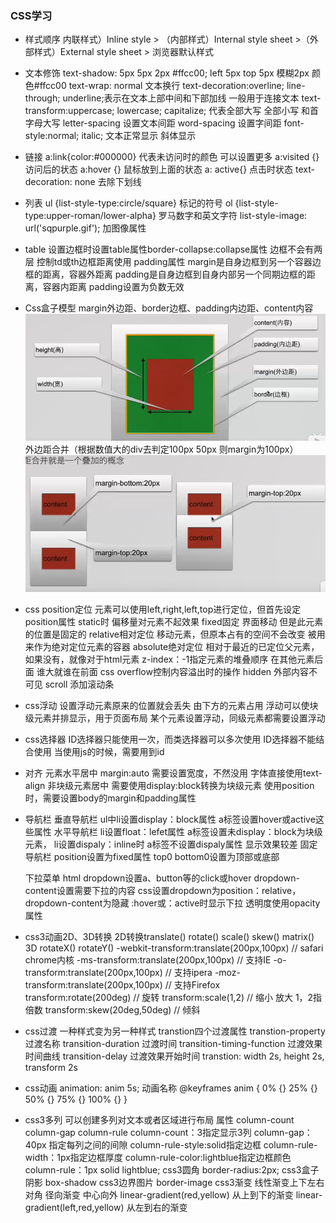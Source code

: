 ### CSS学习
* 样式顺序
内联样式）Inline style > （内部样式）Internal style sheet >（外部样式）External style sheet > 浏览器默认样式
* 文本修饰
  text-shadow: 5px 5px 2px #ffcc00; left 5px  top 5px 模糊2px 颜色#ffcc00
  text-wrap: normal 文本换行
  text-decoration:overline; line-through; underline;表示在文本上部中间和下部加线 一般用于连接文本
  text-transform:uppercase; lowercase; capitalize; 代表全部大写 全部小写  和首字母大写
  letter-spacing 设置文本间距 
  word-spacing 设置字间距
  font-style:normal; italic; 文本正常显示 斜体显示 
* 链接
  a:link{color:#000000} 代表未访问时的颜色 可以设置更多
  a:visited {} 访问后的状态 
  a:hover {} 鼠标放到上面的状态 
  a: active{} 点击时状态
  text-decoration: none 去除下划线
* 列表
  ul {list-style-type:circle/square} 标记的符号
  ol {list-style-type:upper-roman/lower-alpha} 罗马数字和英文字符
  list-style-image: url('sqpurple.gif'); 加图像属性
* table
  设置边框时设置table属性border-collapse:collapse属性 边框不会有两层
  控制td或th边框距离使用 padding属性 
  margin是自身边框到另一个容器边框的距离，容器外距离
  padding是自身边框到自身内部另一个同期边框的距离，容器内距离
  padding设置为负数无效
* Css盒子模型
  margin外边距、border边框、padding内边距、content内容
  ![](./img/盒子模型.jpg)
  外边距合并（根据数值大的div去判定100px 50px 则margin为100px）
  ![](./img/外边距合并.jpg)
* css position定位
  元素可以使用left,right,left,top进行定位，但首先设定position属性
  static时 偏移量对元素不起效果
  fixed固定 界面移动 但是此元素的位置是固定的
  relative相对定位  移动元素，但原本占有的空间不会改变 被用来作为绝对定位元素的容器
  absolute绝对定位  相对于最近的已定位父元素，如果没有，就像对于html元素
  z-index：-1指定元素的堆叠顺序 在其他元素后面 谁大就谁在前面
  css overflow控制内容溢出时的操作
  hidden 外部内容不可见 scroll 添加滚动条
* css浮动
  设置浮动元素原来的位置就会丢失 由下方的元素占用
  浮动可以使块级元素并排显示，用于页面布局
  某个元素设置浮动，同级元素都需要设置浮动
* css选择器
  ID选择器只能使用一次，而类选择器可以多次使用
  ID选择器不能结合使用
  当使用js的时候，需要用到id
* 对齐 
  元素水平居中 margin:auto 需要设置宽度，不然没用 
  字体直接使用text-align
  非块级元素居中 需要使用display:block转换为块级元素
  使用position时，需要设置body的margin和padding属性
* 导航栏
  垂直导航栏 ul中li设置display：block属性 a标签设置hover或active这些属性
  水平导航栏 li设置float：lefet属性 a标签设置未display：block为块级元素，
  li设置dispaly：inline时 a标签不设置dispaly属性 显示效果较差
  固定导航栏 position设置为fixed属性 top0 bottom0设置为顶部或底部

  下拉菜单 html dropdown设置a、button等的click或hover dropdown-content设置需要下拉的内容
  css设置dropdown为position：relative，dropdown-content为隐藏
  :hover或：active时显示下拉
  透明度使用opacity属性
* css3动画2D、3D转换
  2D转换translate() rotate() scale() skew() matrix()
  3D rotateX() rotateY()
  -webkit-transform:translate(200px,100px) // safari chrome内核
  -ms-transform:translate(200px,100px) // 支持IE
  -o-transform:translate(200px,100px) // 支持ipera
  -moz-transform:translate(200px,100px) // 支持Firefox
  transform:rotate(200deg) // 旋转
  transform:scale(1,2) // 缩小 放大 1，2指倍数
  transform:skew(20deg,50deg) // 倾斜
* css过渡
  一种样式变为另一种样式
  transtion四个过渡属性 transtion-property 过渡名称 transition-duration 过渡时间 transition-timing-function 过渡效果时间曲线 transition-delay 过渡效果开始时间
  transtion: width 2s, height 2s, transform 2s
* css动画
  animation: anim 5s; 动画名称
  @keyframes anim {
    0% {}
    25% {}
    50% {}
    75% {}
    100% {}
  }
* css3多列
  可以创建多列对文本或者区域进行布局
  属性 column-count column-gap column-rule
  column-count：3指定显示3列
	column-gap：40px 指定每列之间的间隙
	column-rule-style:solid指定边框
	column-rule-width：1px指定边框厚度
	column-rule-color:lightblue指定边框颜色
	column-rule：1px solid lightblue;
  css3圆角 border-radius:2px;
  css3盒子阴影 box-shadow
  css3边界图片 border-image
  css3渐变 线性渐变上下左右对角  径向渐变 中心向外
  linear-gradient(red,yellow) 从上到下的渐变
  linear-gradient(left,red,yellow) 从左到右的渐变